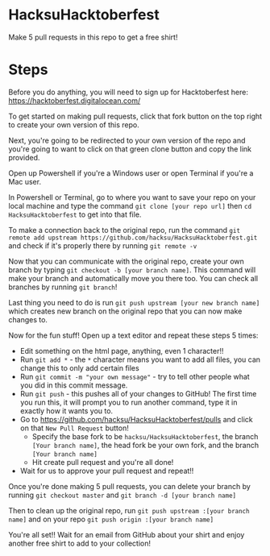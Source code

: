 # HacksuHacktoberfest
Make 5 pull requests in this repo to get a free shirt!

# Steps
Before you do anything, you will need to sign up for Hacktoberfest here: https://hacktoberfest.digitalocean.com/

To get started on making pull requests, click that fork button on the top right to create your own version of this repo.

Next, you're going to be redirected to your own version of the repo and you're going to want to click on that green clone button and copy the link provided.

Open up Powershell if you're a Windows user or open Terminal if you're a Mac user.

In Powershell or Terminal, go to where you want to save your repo on your local machine and type the command `git clone [your repo url]` then `cd HacksuHacktoberfest` to get into that file.

To make a connection back to the original repo, run the command `git remote add upstream https://github.com/hacksu/HacksuHacktoberfest.git` and check if it's properly there by running `git remote -v`

Now that you can communicate with the original repo, create your own branch by typing `git checkout -b [your branch name]`. This command will make your branch and automatically move you there too. You can check all branches by running `git branch`!

Last thing you need to do is run `git push upstream [your new branch name]` which creates new branch on the original repo that you can now make changes to.

Now for the fun stuff! Open up a text editor and repeat these steps 5 times:
 * Edit something on the html page, anything, even 1 character!!
 * Run `git add *` - the `*` character means you want to add all files, you can change this to only add certain files
 * Run `git commit -m "your own message"` - try to tell other people what you did in this commit message.
 * Run `git push` - this pushes all of your changes to GitHub! The first time you run this, it will prompt you to run another command, type it in exactly how it wants you to.
 * Go to https://github.com/hacksu/HacksuHacktoberfest/pulls and click on that `New Pull Request` button!
   * Specify the base fork to be `hacksu/HacksuHacktoberfest`, the branch `[Your branch name]`, the head fork be your own fork, and the branch `[Your branch name]`
   * Hit create pull request and you're all done!
 * Wait for us to approve your pull request and repeat!!

Once you're done making 5 pull requests, you can delete your branch by running `git checkout master` and `git branch -d [your branch name]`

Then to clean up the original repo, run `git push upstream :[your branch name]` and on your repo `git push origin :[your branch name]`

You're all set!! Wait for an email from GitHub about your shirt and enjoy another free shirt to add to your collection!
